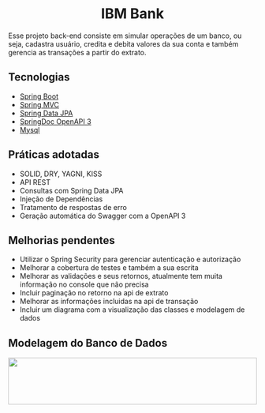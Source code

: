 <h1 align="center">
  IBM Bank
</h1>

Esse projeto back-end consiste em simular operações de um banco, ou seja, cadastra usuário, credita e debita valores da sua conta e também gerencia as transações a partir do extrato.

## Tecnologias
 
- [Spring Boot](https://spring.io/projects/spring-boot)
- [Spring MVC](https://docs.spring.io/spring-framework/reference/web/webmvc.html)
- [Spring Data JPA](https://spring.io/projects/spring-data-jpa)
- [SpringDoc OpenAPI 3](https://springdoc.org/v2/#spring-webflux-support)
- [Mysql](https://dev.mysql.com/downloads/)

## Práticas adotadas

- SOLID, DRY, YAGNI, KISS
- API REST
- Consultas com Spring Data JPA
- Injeção de Dependências
- Tratamento de respostas de erro
- Geração automática do Swagger com a OpenAPI 3

## Melhorias pendentes

- Utilizar o Spring Security para gerenciar autenticação e autorização
- Melhorar a cobertura de testes e também a sua escrita
- Melhorar as validações e seus retornos, atualmente tem muita informação no console que não precisa
- Incluir paginação no retorno na api de extrato
- Melhorar as informações incluidas na api de transação
- Incluir um diagrama com a visualização das classes e modelagem de dados

## Modelagem do Banco de Dados  

<img width="100%" height="95" src="readme/modelagem.pgn" />
